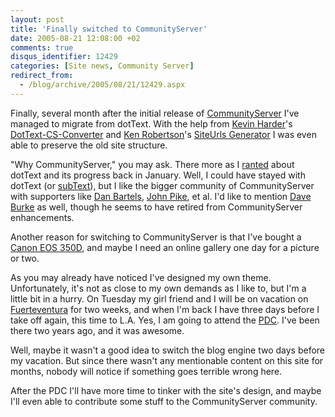 ```yaml
---
layout: post
title: 'Finally switched to CommunityServer'
date: 2005-08-21 12:08:00 +02
comments: true
disqus_identifier: 12429
categories: [Site news, Community Server]
redirect_from:
  - /blog/archive/2005/08/21/12429.aspx
---
```


Finally, several month after the initial release of [CommunityServer](http://communityserver.org/) I've managed to migrate from dotText. With the help from [Kevin Harder](http://kevinharder.com/)'s [DotText-CS-Converter](http://kevinharder.com/communityserver/default.aspx#DotText-CS-Converter) and [Ken Robertson](http://www.qgyen.net/)'s [SiteUrls Generator](http://www.qgyen.net/csaddins/singlesite/) I was even able to preserve the old site structure.

"Why CommunityServer," you may ask. There more as I [ranted](/archive/2005/01/26/bringing-text-v-96-further/) about dotText and its progress back in January. Well, I could have stayed with dotText (or [subText](http://subtextproject.com/)), but I like the bigger community of CommunityServer with supporters like [Dan Bartels](http://www.danbartels.com/), <span class="normal">[John Pike](http://offshotthought.com/), et al. I'd like to mention [Dave Burke](http://dbvt.com/) as well, though he seems to have retired from CommunityServer enhancements.</span>

Another reason for switching to CommunityServer is that I've bought a [Canon EOS 350D](http://www.canon-europe.com/For_Home/Product_Finder/Cameras/Digital_SLR/EOS_350C/), and maybe I need an online gallery one day for a picture or two.

As you may already have noticed I've designed my own theme. Unfortunately, it's not as close to my own demands as I like to, but I'm a little bit in a hurry. On Tuesday my girl friend and I will be on vacation on [Fuerteventura](http://www.fuerteventura.com/) for two weeks, and when I'm back I have three days before I take off again, this time to L.A. Yes, I am going to attend the [PDC](http://msdn.microsoft.com/events/pdc/). I've been there two years ago, and it was awesome.

Well, maybe it wasn't a good idea to switch the blog engine two days before my vacation. But since there wasn't any mentionable content on this site for months, nobody will notice if something goes terrible wrong here.

After the PDC I'll have more time to tinker with the site's design, and maybe I'll even able to contribute some stuff to the CommunityServer community.

